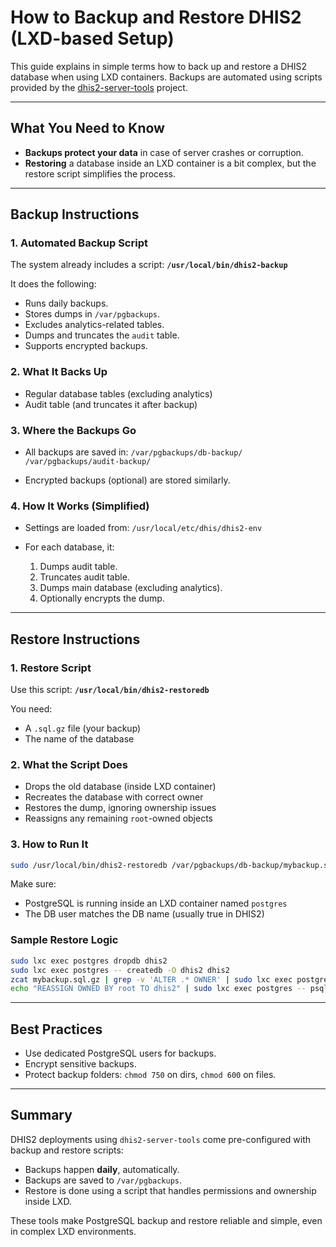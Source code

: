 # How to Backup and Restore DHIS2 (LXD-based Setup)

This guide explains in simple terms how to back up and restore a DHIS2 database
when using LXD containers. Backups are automated using scripts provided by the
[dhis2-server-tools](https://github.com/dhis2/dhis2-server-tools) project.

---

## What You Need to Know

* **Backups protect your data** in case of server crashes or corruption.
* **Restoring** a database inside an LXD container is a bit complex, but the restore script simplifies the process.

---

## Backup Instructions

### 1. Automated Backup Script

The system already includes a script:
**`/usr/local/bin/dhis2-backup`**

It does the following:

* Runs daily backups.
* Stores dumps in `/var/pgbackups`.
* Excludes analytics-related tables.
* Dumps and truncates the `audit` table.
* Supports encrypted backups.

### 2. What It Backs Up

* Regular database tables (excluding analytics)
* Audit table (and truncates it after backup)

### 3. Where the Backups Go

* All backups are saved in:
  `/var/pgbackups/db-backup/`
  `/var/pgbackups/audit-backup/`

* Encrypted backups (optional) are stored similarly.

### 4. How It Works (Simplified)

* Settings are loaded from:
  `/usr/local/etc/dhis/dhis2-env`
* For each database, it:

  1. Dumps audit table.
  2. Truncates audit table.
  3. Dumps main database (excluding analytics).
  4. Optionally encrypts the dump.

---

## Restore Instructions

### 1. Restore Script

Use this script:
**`/usr/local/bin/dhis2-restoredb`**

You need:

* A `.sql.gz` file (your backup)
* The name of the database

### 2. What the Script Does

* Drops the old database (inside LXD container)
* Recreates the database with correct owner
* Restores the dump, ignoring ownership issues
* Reassigns any remaining `root`-owned objects

### 3. How to Run It

```bash
sudo /usr/local/bin/dhis2-restoredb /var/pgbackups/db-backup/mybackup.sql.gz dhis2
```

Make sure:

* PostgreSQL is running inside an LXD container named `postgres`
* The DB user matches the DB name (usually true in DHIS2)

### Sample Restore Logic

```bash
sudo lxc exec postgres dropdb dhis2
sudo lxc exec postgres -- createdb -O dhis2 dhis2
zcat mybackup.sql.gz | grep -v 'ALTER .* OWNER' | sudo lxc exec postgres -- psql dhis2
echo "REASSIGN OWNED BY root TO dhis2" | sudo lxc exec postgres -- psql dhis2
```

---

## Best Practices

* Use dedicated PostgreSQL users for backups.
* Encrypt sensitive backups.
* Protect backup folders: `chmod 750` on dirs, `chmod 600` on files.

---

## Summary

DHIS2 deployments using `dhis2-server-tools` come pre-configured with backup and restore scripts:

* Backups happen **daily**, automatically.
* Backups are saved to `/var/pgbackups`.
* Restore is done using a script that handles permissions and ownership inside LXD.

These tools make PostgreSQL backup and restore reliable and simple, even in complex LXD environments.

